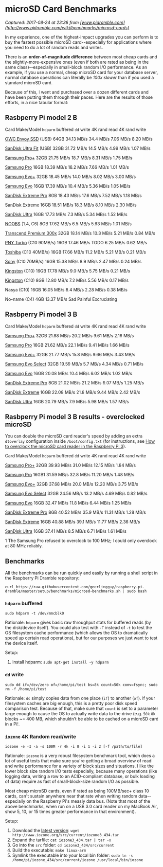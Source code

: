 # microSD Card Benchmarks

_Captured: 2017-08-24 at 23:38 from [www.pidramble.com](http://www.pidramble.com/wiki/benchmarks/microsd-cards)_

In my experience, one of the highest-impact upgrades you can perform is to buy the fastest possible microSD card--especially for applications where you need to do a lot of random reads and writes.

There is an **order-of-magnitude difference** between most cheap cards and the slightly-more-expensive ones (even if both are rated as being in the same class)--especially in small-block random I/O performance. As an example, if you use a normal, cheap microSD card for your database server, normal database operations can literally be _100x slower_ than if you used a standard microSD card.

Because of this, I went and purchased over a dozen different cards and have been putting them through their paces. Here are the results of those efforts, in a nice tabular format:

## Rasbperry Pi model 2 B

Card Make/Model `hdparm` buffered `dd` write 4K rand read 4K rand write

[OWC Envoy SSD](https://eshop.macsales.com/shop/drive/enclosure-kits/OWC/Envoy) (USB) 64GB
34.13 MB/s
34.4 MB/s
7.06 MB/s
8.20 MB/s

[SanDisk Ultra Fit](https://www.amazon.com/SanDisk-Ultra-SDCZ43-032G-GAM46-Newest-Version/dp/B01BGTG41W/ref=as_li_ss_tl?ie=UTF8&qid=1467829411&sr=8-3&keywords=sandisk+ultra+fit&linkCode=ll1&tag=mmjjg-20&linkId=137ae38c9b22f9815c195d714f669627) (USB) 32GB
31.72 MB/s
14.5 MB/s
4.99 MB/s
1.07 MB/s

[Samsung Pro+](https://www.amazon.com/Samsung-Plus-MicroSDHC-Memory-Write/dp/B01273L37G/ref=as_li_ss_tl?ie=UTF8&qid=1467829450&sr=8-3&keywords=samsung+pro+&linkCode=ll1&tag=mmjjg-20&linkId=ced652b3c5e4cfaee029f75048d3ee59) 32GB
21.75 MB/s
18.7 MB/s
8.31 MB/s
1.75 MB/s

[Samsung Pro](https://www.amazon.com/Samsung-Class-Adapter-MB-MG32EA-AM/dp/B014W1ZKX4/ref=as_li_ss_tl?ie=UTF8&dpID=41Q+7HuVd0L&dpSrc=sims&preST=_AC_UL160_SR160,160_&psc=1&refRID=JBNRPWQNFDQHQ9ZQYG9B&linkCode=ll1&tag=mmjjg-20&linkId=4f7e155ea991185ef4b10a3ee2612b00) 16GB
18.39 MB/s
18.2 MB/s
7.66 MB/s
1.01 MB/s

[Samsung Evo+](https://www.amazon.com/Samsung-Class-Micro-Adapter-MB-MC32DA/dp/B00WR4IJBE/ref=as_li_ss_tl?s=pc&ie=UTF8&qid=1467829489&sr=1-3&keywords=evo+&linkCode=ll1&tag=mmjjg-20&linkId=dbb3aff130ee0dede5197fca4c8fdb3f) 32GB
18.45 MB/s
14.0 MB/s
8.02 MB/s
3.00 MB/s

[Samsung Evo](https://www.amazon.com/Samsung-Class-Adapter-MB-MP16DA-AM/dp/B00IVPU7KE/ref=as_li_ss_tl?s=pc&ie=UTF8&qid=1467829506&sr=1-12&keywords=evo&linkCode=ll1&tag=mmjjg-20&linkId=c5f192be2948687b3f939a4be2982117) 16GB
17.39 MB/s
10.4 MB/s
5.36 MB/s
1.05 MB/s

[SanDisk Extreme Pro](https://www.amazon.com/SDSDQXP-008G-X46-SanDisk-Extreme-MicroSDHC-Memory/dp/B008HK25BC/ref=as_li_ss_tl?s=pc&ie=UTF8&qid=1467829544&sr=1-6&keywords=extreme+pro+microsd&linkCode=ll1&tag=mmjjg-20&linkId=8bf4cbdcaf3cd0540cd2aae5540686d3) 8GB
18.43 MB/s
17.6 MB/s
7.52 MB/s
1.18 MB/s

[SanDisk Extreme](https://www.amazon.com/SanDisk-Extreme-microSDHC-Adapter-SDSQXNE-016G-GN6MA/dp/B013CP5F90/ref=as_li_ss_tl?s=pc&ie=UTF8&qid=1467829564&sr=1-1&keywords=extreme+microsd&linkCode=ll1&tag=mmjjg-20&linkId=6c0f8d2f599dd4587ea65768c3bdbc37) 16GB
18.51 MB/s
18.3 MB/s
8.10 MB/s
2.30 MB/s

[SanDisk Ultra](https://www.amazon.com/SanDisk-Ultra-Micro-Adapter-SDSQUNC-016G-GN6MA/dp/B010Q57SEE/ref=as_li_ss_tl?s=pc&ie=UTF8&qid=1467829582&sr=1-5&keywords=sandisk+ultra+microsd&linkCode=ll1&tag=mmjjg-20&linkId=5054a4f20a2b93bd5ba00c015653bb8d) 16GB
17.73 MB/s
7.3 MB/s
5.34 MB/s
1.52 MB/s

[NOOBS](https://www.amazon.com/Raspberry-Pi-Preloaded-NOOBS-Card/dp/B00ENPQ1GK/ref=as_li_ss_tl?s=pc&ie=UTF8&qid=1467829621&sr=1-2&keywords=noobs+microsd&linkCode=ll1&tag=mmjjg-20&linkId=df31655186686fd98751002e636a8e8f) (1.4, C6) 8GB
17.62 MB/s
6.5 MB/s
5.63 MB/s
1.01 MB/s

[Transcend Premium 300x](https://www.amazon.com/dp/B00CES44EO/ref=as_li_ss_tl?_encoding=UTF8&psc=1&linkCode=ll1&tag=mmjjg-20&linkId=3bd2e9f06869dca27e15aed25cd05928) 32GB
18.14 MB/s
10.3 MB/s
5.21 MB/s
0.84 MB/s

[PNY Turbo](https://www.amazon.com/PNY-Turbo-Performance-MicroSDHC-P-SDU16GU190G-GE/dp/B00W77C2FA/ref=as_li_ss_tl?s=pc&ie=UTF8&qid=1467829679&sr=1-3&keywords=pny+turbo+microsd&linkCode=ll1&tag=mmjjg-20&linkId=65847985e0198424f880c0015edc0b51) (C10 90MB/s) 16GB
17.46 MB/s
TODO
6.25 MB/s
0.62 MB/s

[Toshiba](https://www.amazon.com/Toshiba-Micro-SDHC-Class-PFM008U-2DCK/dp/B00TQFMNIW/ref=as_li_ss_tl?s=pc&ie=UTF8&qid=1467829708&sr=1-8&keywords=toshiba+microsd+class+10&linkCode=ll1&tag=mmjjg-20&linkId=6df6c4ae1cdfe73f6efb5e6f6d91913e) (C10 40MB/s) 16GB
17.66 MB/s
11.2 MB/s
5.21 MB/s
0.21 MB/s

[Sony](https://www.amazon.com/Sony-Memory-SR16UY2A-TQ-VERSION/dp/B00X1404P8/ref=as_li_ss_tl?s=pc&ie=UTF8&qid=1467829730&sr=1-3&keywords=sony+microsd+class+10&linkCode=ll1&tag=mmjjg-20&linkId=dfe7fc71631a63cb0109f06a7a9a8654) (C10 70MB/s) 16GB
15.38 MB/s
8.9 MB/s
2.47 MB/s
0.24 MB/s

[Kingston](https://www.amazon.com/Kingston-Digital-microSDHC-SDC10G2-8GBSP/dp/B0166RR8OG/ref=as_li_ss_tl?s=pc&ie=UTF8&qid=1467829749&sr=1-2&keywords=kingston+microsd+class+10&linkCode=ll1&tag=mmjjg-20&linkId=db62e547e18662afebe0eef1862c47a4) (C10) 16GB
17.78 MB/s
9.0 MB/s
5.75 MB/s
0.21 MB/s

[Kingston](https://www.amazon.com/Kingston-Digital-microSDHC-SDC10G2-8GBSP/dp/B0166RR8OG/ref=as_li_ss_tl?s=pc&ie=UTF8&qid=1467829749&sr=1-2&keywords=kingston+microsd+class+10&linkCode=ll1&tag=mmjjg-20&linkId=db62e547e18662afebe0eef1862c47a4) (C10) 8GB
12.80 MB/s
7.2 MB/s
5.56 MB/s
0.17 MB/s

Nasya (C10) 16GB
16.05 MB/s
8.4 MB/s
2.28 MB/s
0.38 MB/s

No-name (C4) 4GB
13.37 MB/s
Sad
Painful
Excruciating

## Rasbperry Pi model 3 B

Card Make/Model `hdparm` buffered `dd` write 4K rand read 4K rand write

[Samsung Pro+](https://www.amazon.com/Samsung-Plus-MicroSDHC-Memory-Write/dp/B01273L37G/ref=as_li_ss_tl?ie=UTF8&qid=1467829450&sr=8-3&keywords=samsung+pro+&linkCode=ll1&tag=mmjjg-20&linkId=ced652b3c5e4cfaee029f75048d3ee59) 32GB
21.88 MB/s
20.2 MB/s
9.61 MB/s
2.16 MB/s

[Samsung Pro](https://www.amazon.com/Samsung-Class-Adapter-MB-MG32EA-AM/dp/B014W1ZKX4/ref=as_li_ss_tl?ie=UTF8&dpID=41Q+7HuVd0L&dpSrc=sims&preST=_AC_UL160_SR160,160_&psc=1&refRID=JBNRPWQNFDQHQ9ZQYG9B&linkCode=ll1&tag=mmjjg-20&linkId=4f7e155ea991185ef4b10a3ee2612b00) 16GB
21.62 MB/s
22.1 MB/s
9.41 MB/s
1.66 MB/s

[Samsung Evo+](https://www.amazon.com/Samsung-Class-Micro-Adapter-MB-MC32DA/dp/B00WR4IJBE/ref=as_li_ss_tl?s=pc&ie=UTF8&qid=1467829489&sr=1-3&keywords=evo+&linkCode=ll1&tag=mmjjg-20&linkId=dbb3aff130ee0dede5197fca4c8fdb3f) 32GB
21.77 MB/s
15.8 MB/s
9.66 MB/s
3.43 MB/s

[Samsung Evo Select](https://www.amazon.com/gp/product/B01DOB6Y5Q/ref=as_li_ss_tl?ie=UTF8&psc=1&linkCode=ll1&tag=mmjjg-20&linkId=9ccf2847b17522d793023573679917f1) 32GB
19.59 MB/s
5.7 MB/s
4.34 MB/s
0.71 MB/s

[Samsung Evo](https://www.amazon.com/Samsung-Class-Adapter-MB-MP16DA-AM/dp/B00IVPU7KE/ref=as_li_ss_tl?s=pc&ie=UTF8&qid=1467829506&sr=1-12&keywords=evo&linkCode=ll1&tag=mmjjg-20&linkId=c5f192be2948687b3f939a4be2982117) 16GB
20.08 MB/s
10.4 MB/s
6.02 MB/s
1.02 MB/s

[SanDisk Extreme Pro](https://www.amazon.com/SDSDQXP-008G-X46-SanDisk-Extreme-MicroSDHC-Memory/dp/B008HK25BC/ref=as_li_ss_tl?s=pc&ie=UTF8&qid=1467829544&sr=1-6&keywords=extreme+pro+microsd&linkCode=ll1&tag=mmjjg-20&linkId=8bf4cbdcaf3cd0540cd2aae5540686d3) 8GB
21.02 MB/s
21.2 MB/s
9.07 MB/s
1.25 MB/s

[SanDisk Extreme](https://www.amazon.com/SanDisk-Extreme-microSDHC-Adapter-SDSQXNE-016G-GN6MA/dp/B013CP5F90/ref=as_li_ss_tl?s=pc&ie=UTF8&qid=1467829564&sr=1-1&keywords=extreme+microsd&linkCode=ll1&tag=mmjjg-20&linkId=6c0f8d2f599dd4587ea65768c3bdbc37) 16GB
22.08 MB/s
21.8 MB/s
9.44 MB/s
2.42 MB/s

[SanDisk Ultra](https://www.amazon.com/SanDisk-Ultra-Micro-Adapter-SDSQUNC-016G-GN6MA/dp/B010Q57SEE/ref=as_li_ss_tl?s=pc&ie=UTF8&qid=1467829582&sr=1-5&keywords=sandisk+ultra+microsd&linkCode=ll1&tag=mmjjg-20&linkId=5054a4f20a2b93bd5ba00c015653bb8d) 16GB
20.79 MB/s
7.9 MB/s
5.98 MB/s
1.57 MB/s

## Rasbperry Pi model 3 B results - overclocked microSD

You can double the microSD card reader's speed by adding an extra `dtoverlay` configuration inside `/boot/config.txt` (for instructions, see [How to overclock the microSD card reader in the Raspberry Pi 3](http://www.jeffgeerling.com/blog/2016/how-overclock-microsd-card-reader-on-raspberry-pi-3)).

Card Make/Model `hdparm` buffered `dd` write 4K rand read 4K rand write

[Samsung Pro+](https://www.amazon.com/Samsung-Plus-MicroSDHC-Memory-Write/dp/B01273L37G/ref=as_li_ss_tl?ie=UTF8&qid=1467829450&sr=8-3&keywords=samsung+pro+&linkCode=ll1&tag=mmjjg-20&linkId=ced652b3c5e4cfaee029f75048d3ee59) 32GB
39.93 MB/s
31.0 MB/s
12.15 MB/s
1.84 MB/s

[Samsung Pro](https://www.amazon.com/Samsung-Class-Adapter-MB-MG32EA-AM/dp/B014W1ZKX4/ref=as_li_ss_tl?ie=UTF8&dpID=41Q+7HuVd0L&dpSrc=sims&preST=_AC_UL160_SR160,160_&psc=1&refRID=JBNRPWQNFDQHQ9ZQYG9B&linkCode=ll1&tag=mmjjg-20&linkId=4f7e155ea991185ef4b10a3ee2612b00) 16GB1
31.59 MB/s
32.8 MB/s
11.20 MB/s
1.48 MB/s

[Samsung Evo+](https://www.amazon.com/Samsung-Class-Micro-Adapter-MB-MC32DA/dp/B00WR4IJBE/ref=as_li_ss_tl?s=pc&ie=UTF8&qid=1467829489&sr=1-3&keywords=evo+&linkCode=ll1&tag=mmjjg-20&linkId=dbb3aff130ee0dede5197fca4c8fdb3f) 32GB
37.68 MB/s
20.0 MB/s
12.20 MB/s
3.75 MB/s

[Samsung Evo Select](https://www.amazon.com/gp/product/B01DOB6Y5Q/ref=as_li_ss_tl?ie=UTF8&psc=1&linkCode=ll1&tag=mmjjg-20&linkId=9ccf2847b17522d793023573679917f1) 32GB
24.56 MB/s
13.2 MB/s
4.69 MB/s
0.82 MB/s

[Samsung Evo](https://www.amazon.com/Samsung-Class-Adapter-MB-MP16DA-AM/dp/B00IVPU7KE/ref=as_li_ss_tl?s=pc&ie=UTF8&qid=1467829506&sr=1-12&keywords=evo&linkCode=ll1&tag=mmjjg-20&linkId=c5f192be2948687b3f939a4be2982117) 16GB
32.47 MB/s
11.8 MB/s
6.44 MB/s
1.25 MB/s

[SanDisk Extreme Pro](https://www.amazon.com/SDSDQXP-008G-X46-SanDisk-Extreme-MicroSDHC-Memory/dp/B008HK25BC/ref=as_li_ss_tl?s=pc&ie=UTF8&qid=1467829544&sr=1-6&keywords=extreme+pro+microsd&linkCode=ll1&tag=mmjjg-20&linkId=8bf4cbdcaf3cd0540cd2aae5540686d3) 8GB
40.52 MB/s
35.9 MB/s
11.31 MB/s
1.28 MB/s

[SanDisk Extreme](https://www.amazon.com/SanDisk-Extreme-microSDHC-Adapter-SDSQXNE-016G-GN6MA/dp/B013CP5F90/ref=as_li_ss_tl?s=pc&ie=UTF8&qid=1467829564&sr=1-1&keywords=extreme+microsd&linkCode=ll1&tag=mmjjg-20&linkId=6c0f8d2f599dd4587ea65768c3bdbc37) 16GB
40.88 MB/s
39.1 MB/s
11.77 MB/s
2.36 MB/s

[SanDisk Ultra](https://www.amazon.com/SanDisk-Ultra-Micro-Adapter-SDSQUNC-016G-GN6MA/dp/B010Q57SEE/ref=as_li_ss_tl?s=pc&ie=UTF8&qid=1467829582&sr=1-5&keywords=sandisk+ultra+microsd&linkCode=ll1&tag=mmjjg-20&linkId=5054a4f20a2b93bd5ba00c015653bb8d) 16GB
37.41 MB/s
8.5 MB/s
6.71 MB/s
1.61 MB/s

1 The Samsung Pro refused to overclock to 100 MHz; I could only overclock at 80 MHz reliably.

## Benchmarks

All the benchmarks can be run quickly and easily by running a shell script in the Raspberry Pi Dramble repository:
    
    
    curl https://raw.githubusercontent.com/geerlingguy/raspberry-pi-dramble/master/setup/benchmarks/microsd-benchmarks.sh | sudo bash

### `hdparm` buffered
    
    
    sudo hdparm -t /dev/mmcblk0

Rationale: `hdparm` gives basic raw throughput stats for buffered reads (by the disk/device itself). You could also test with `-T` instead of `-t` to test the OS filesystem cache performance (which allows the OS to dramatically speed up certain read operations), but for our purposes we just want to test the device itself.

Setup:

  1. Install hdparm: `sudo apt-get install -y hdparm`

### `dd` write
    
    
    sudo dd if=/dev/zero of=/home/pi/test bs=8k count=50k conv=fsync; sudo rm -f /home/pi/test

Rationale: `dd` simply copies data from one place (`if`) to another (`of`). If your filesystem caches are big enough, this is a pretty poor disk speed comparison test. Because of that, make sure that `count` is set to a parameter large enough to cause the OS to actually write data to the drive (e.g. `50k` `8k` blocks ~= 400 MB, which shouldn't be able to be cached on a microSD card in a Pi!.

### `iozone` 4K Random read/write
    
    
    iozone -e -I -a -s 100M -r 4k -i 0 -i 1 -i 2 [-f /path/to/file]

Rationale: `iozone` is a very robust filesystem benchmark tool, which does a lot of useful tests that make sure you're getting a broad overview of read and write performance for a variety of block sizes and situations. I like the lower block size random I/O tests especially, because many operations (like logging data, writing a row to an ACID-compliant database, or bulk loading of data) require as fast of small-block-size random I/O as possible.

Most cheap microSD cards, even if rated as being 100MB/sec+ class 10 cards, can't sustain anywhere near that rate when writing random data--especially on the Raspberry Pi's measly data bus. (Note that most of the above benchmarks, when run on a USB 3.0 card reader on my MacBook Air, show 5, 10, or 15 times greater performance in that environment).

Setup:

  1. Download the [latest version](http://www.iozone.org/): `wget http://www.iozone.org/src/current/iozone3_434.tar`
  2. Expand the tarfile: `cat iozone3_434.tar | tar -x`
  3. Go into the `src` folder: `cd iozone3_434/src/current`
  4. Build the executable: `make linux-arm`
  5. Symlink the executable into your local bin folder: `sudo ln -s /home/pi/iozone_434/src/current/iozone /usr/local/bin/iozone`
